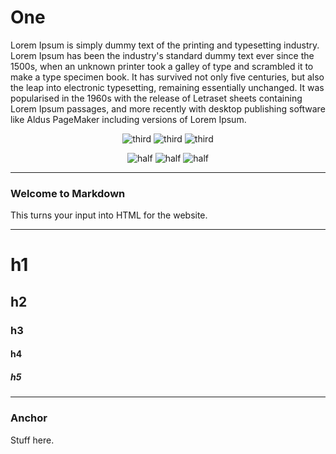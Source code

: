 # One

Lorem Ipsum is simply dummy text of the printing and typesetting industry. Lorem Ipsum has been the industry's standard dummy text ever since the 1500s, when an unknown
  printer took a galley of type and scrambled it to make a type specimen book. It has survived not only five centuries, but also the leap into electronic typesetting, remaining essentially unchanged. It was popularised in the 1960s with the release of
  Letraset sheets containing Lorem Ipsum passages, and more recently with desktop publishing software like Aldus PageMaker including versions of Lorem Ipsum.

<center>

![third](https://github.com/impshum/blurg/blob/main/contents/images/thing.jpg?raw=true "CAPTION")
![third](https://github.com/impshum/blurg/blob/main/contents/images/thing.jpg?raw=true "CAPTION")
![third](https://github.com/impshum/blurg/blob/main/contents/images/thing.jpg?raw=true "CAPTION")

</center>

<center>

![half](https://github.com/impshum/blurg/blob/main/contents/images/thing.jpg?raw=true "CAPTION")
![half](https://github.com/impshum/blurg/blob/main/contents/images/thing.jpg?raw=true "CAPTION")
![half](https://github.com/impshum/blurg/blob/main/contents/images/thing.jpg?raw=true "CAPTION")

</center>

* * *

### Welcome to Markdown

This turns your input into HTML for the website.

* * *

# h1

## h2

### h3

#### h4

##### h5

* * *

### Anchor

Stuff here.
